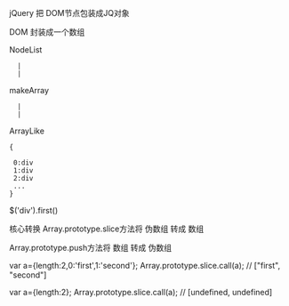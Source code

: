 jQuery  把 DOM节点包装成JQ对象


DOM 封装成一个数组


   NodeList

      |
      |
   makeArray

      |
      |

   ArrayLike

    {

     0:div
     1:div
     2:div
     ...
    }

$('div').first()



核心转换
Array.prototype.slice方法将 伪数组 转成 数组

Array.prototype.push方法将 数组 转成 伪数组


 var a={length:2,0:'first',1:'second'};
 Array.prototype.slice.call(a);
//  ["first", "second"]
  
 var a={length:2};
 Array.prototype.slice.call(a);
//  [undefined, undefined]